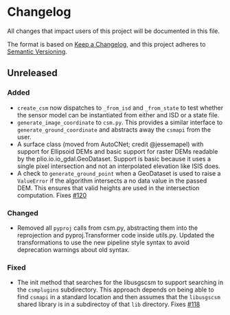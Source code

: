 # Changelog

All changes that impact users of this project will be documented in this file.

The format is based on [Keep a Changelog](https://keepachangelog.com/en/1.0.0/),
and this project adheres to [Semantic Versioning](https://semver.org/spec/v2.0.0.html).

<!---
This document is intended for users of the applications and API. Changes to things
like tests should not be noted in this document.

When updating this file for a PR, add an entry for your change under Unreleased
and one of the following headings:
 - Added - for new features.
 - Changed - for changes in existing functionality.
 - Deprecated - for soon-to-be removed features.
 - Removed - for now removed features.
 - Fixed - for any bug fixes.
 - Security - in case of vulnerabilities.

If the heading does not yet exist under Unreleased, then add it as a 3rd heading,
with three #.


When preparing for a public release candidate add a new 2nd heading, with two #, under
Unreleased with the version number and the release date, in year-month-day
format. Then, add a link for the new version at the bottom of this document and
update the Unreleased link so that it compares against the latest release tag.


When preparing for a bug fix release create a new 2nd heading above the Fixed
heading to indicate that only the bug fixes and security fixes are in the bug fix
release.
-->

## Unreleased

### Added
- `create_csm` now dispatches to `_from_isd` and `_from_state` to test whether the sensor model can be instantiated from either and ISD or a state file.
- `generate_image_coordinate` to `csm.py`. This provides a similar interface to `generate_ground_coordinate` and abstracts away the `csmapi` from the user.
- A surface class (moved from AutoCNet; credit @jessemapel) with support for Ellipsoid DEMs and basic support for raster DEMs readable by the plio.io.io_gdal.GeoDataset. Support is basic because it uses a single pixel intersection and not an interpolated elevation like ISIS does.
- A check to `generate_ground_point` when a GeoDataset is used to raise a `ValueError` if the algorithm intersects a no data value in the passed DEM. This ensures that valid heights are used in the intersection computation. Fixes [#120](https://github.com/DOI-USGS/knoten/issues/120)

### Changed
- Removed all `pyproj` calls from csm.py, abstracting them into the reprojection and pyproj.Transformer code inside utils.py. Updated the transformations to use the new pipeline style syntax to avoid deprecation warnings about old syntax.

### Fixed
- The init method that searches for the libusgscsm to support searching in the `csmplugins` subdirectory. This approach depends on being able to find `csmapi` in a standard location and then assumes that the `libusgscsm` shared library is in a subdirectoy of that `lib` directory. Fixes [#118](https://github.com/DOI-USGS/knoten/issues/118)

